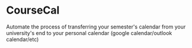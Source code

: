 # CourseCal
Automate the process of transferring your semester's calendar from your university's end to your personal calendar (google calendar/outlook calendar/etc)
